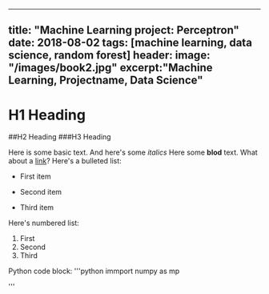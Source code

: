 ---
title: "Machine Learning project: Perceptron"
date: 2018-08-02
tags: [machine learning, data science, random forest]
header:
  image: "/images/book2.jpg"
 excerpt:"Machine Learning, Projectname, Data Science"
 ---
 
 # H1 Heading
 ##H2 Heading
 ###H3 Heading
 
 Here is some basic text.
 And here's some *italics*
 Here some **blod** text.
 What about a [link](https://github.com/veronicayitingyan)?
 Here's a bulleted list:
 * First item
 + Second item
 - Third item
 
 Here's numbered list:
 1. First
 2. Second
 3. Third
 
 Python code block:
 '''python
      immport numpy as mp
      
      
 '''
